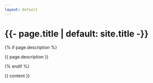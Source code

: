 ```yaml
---
layout: default
---
```


<span class="center">
  <h1 class="prompt">
    <span class="cmd" data-interval="{{ 100 | divided_by: page.title.size | plus: 100 }}">
      {{- page.title | default: site.title -}}
    </span>
  </h3>
  
  {% if page.description %}
    <p>{{ page.description }}</p>
  {% endif %}
</span>

<div class="page">{{ content }}</div>
